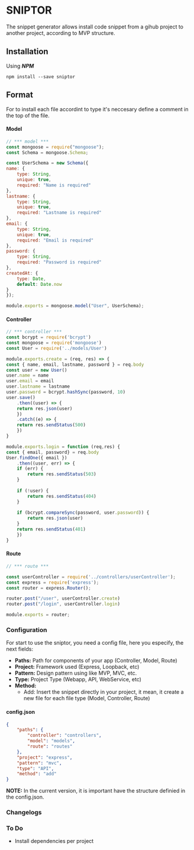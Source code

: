 # SNIPTOR

The snippet generator allows install code snippet from a gihub project to another project, according to MVP structure.

## Installation

Using ***NPM***
```
npm install --save sniptor
```

## Format

For to install each file accordint to type it's neccesary define a comment in the top of the file.

#### Model

```javascript
// *** model ***
const mongoose = require("mongoose");
const Schema = mongoose.Schema;

const UserSchema = new Schema({
name: {
    type: String, 
    unique: true, 
    required: "Name is required"
},
lastname: {
    type: String, 
    unique: true, 
    required: "Lastname is required"
},
email: {
    type: String, 
    unique: true, 
    required: "Email is required"
},
password: { 
    type: String, 
    required: "Password is required"
},
createdAt: { 
    type: Date, 
    default: Date.now
}
});

module.exports = mongoose.model("User", UserSchema);
```

#### Controller

```javascript
// *** controller ***
const bcrypt = require('bcrypt')
const mongoose = require('mongoose')
const User = require('../models/User')

module.exports.create = (req, res) => {
const { name, email, lastname, password } = req.body
const user = new User()
user.name = name
user.email = email
user.lastname = lastname
user.password = bcrypt.hashSync(password, 10)
user.save()
    .then((user) => {
    return res.json(user)
    })
    .catch((e) => {
    return res.sendStatus(500)
    })
}

module.exports.login = function (req,res) {
const { email, password} = req.body
User.findOne({ email })
    .then((user, err) => {
    if (err) {
        return res.sendStatus(503)
    }
    
    if (!user) {
        return res.sendStatus(404)
    }
    
    if (bcrypt.compareSync(password, user.password)) { 
        return res.json(user)
    }
    return res.sendStatus(401)
    })
}
```

#### Route

```javascript
// *** route ***

const userController = require('../controllers/userController');
const express = require('express');
const router = express.Router();

router.post("/user", userController.create)
router.post("/login", userController.login)

module.exports = router;
```

### Configuration

For start to use the sniptor, you need a config file, here you especify, the next fields:

- **Paths:** Path for components of your app (Controller, Model, Route) 
- **Project:** Framework used (Express, Loopback, etc)
- **Pattern:** Design pattern using like MVP, MVC, etc.
- **Type:** Project Type (Webapp, API, WebService, etc)
- **Method:**
    * Add: Insert the snippet directly in your project, it mean, it create a new file for each file type  (Model, Controller, Route)


#### config.json
```JSON
{
    "paths": {
        "controller": "controllers",
        "model": "models",
        "route": "routes"
    },
    "project": "express",
    "pattern": "mvc",
    "type": "API",
    "method": "add"
}
```
**NOTE:** In the current version, it is important have the structure definied in the config.json.

### Changelogs

### To Do

- Install dependencies per project
